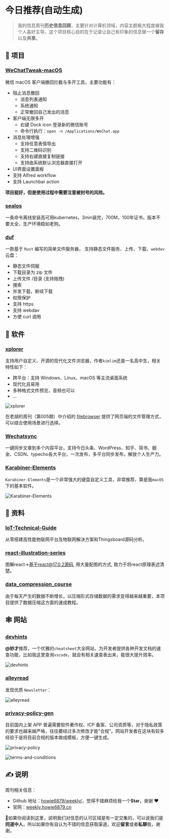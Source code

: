 # 今日推荐(自动生成)

> 我的信息周刊**历史信息回顾**，主要针对计算机领域，内容主题极大程度被我个人喜好主导。这个项目核心目的在于记录让自己有印象的信息做一个**留存**以及**共享**。


## 🎯 项目 

### [WeChatTweak-macOS](https://github.com/Sunnyyoung/WeChatTweak-macOS)

微信 macOS 客户端撤回拦截与多开工具，主要功能有：

- 阻止消息撤回
    - 消息列表通知
    - 系统通知
    - 正常撤回自己发出的消息
- 客户端无限多开
    - 右键 Dock icon 登录新的微信账号
    - 命令行执行：`open -n /Applications/WeChat.app`
- 消息处理增强
    - 支持任意表情导出
    - 支持二维码识别
    - 支持右键直接复制链接
    - 支持由系统默认浏览器直接打开
- UI界面设置面板
- 支持 Alfred workflow
- 支持 Launchbar action

**项目挺好，但是使用过程中需要注意被封号的风险。** 

### [sealos](https://github.com/fanux/sealos)

一条命令离线安装高可用kubernetes，3min装完，700M，100年证书，版本不要太全，生产环境稳如老狗。 

### [duf](https://github.com/sigoden/duf)

一款基于 `Rust` 编写的简单文件服务器， 支持静态文件服务、上传、下载、`webdav` 云盘：

- 静态文件伺服
- 下载目录为 zip 文件
- 上传文件 /目录 (支持拖拽)
- 搜索
- 并发下载，断续下载
- 权限保护
- 支持 https
- 支持 webdav
- 方便 curl 调用 

## 🤖 软件 

### [xplorer](https://github.com/kimlimjustin/xplorer)

支持用户自定义、开源的现代化文件浏览器，作者`kimlim`还是一名高中生，相关特性如下：

- 跨平台：支持 Windows、Linux、macOS 等主流桌面系统
- 现代化且易用
- 多种格式文件预览，音频也可以
- ...

![xplorer](https://img.turingark.com/uPic/iLpUeJ.jpg)

在老胡的周刊（第005期）中介绍的 [filebrowser](https://github.com/filebrowser/filebrowser) 提供了网页端的文件管理方式，可以结合使用场景进行选择。 

### [Wechatsync](https://github.com/wechatsync/Wechatsync)

一键同步文章到多个内容平台，支持今日头条、WordPress、知乎、简书、掘金、CSDN、typecho各大平台，一次发布，多平台同步发布，解放个人生产力。 

### [Karabiner-Elements](https://github.com/pqrs-org/Karabiner-Elements)

`Karabiner-Elements`是一个非常强大的键盘自定义工具，非常推荐，算是我`macOS`下的基本软件。

![Karabiner-Elements](https://img.turingark.com/uPic/T3Y4AL.png) 

## 👀 资料 

### [IoT-Technical-Guide](https://github.com/IoT-Technology/IOT-Technical-Guide)

从零搭建高性能物联网平台及物联网解决方案和Thingsboard源码分析。 

### [react-illustration-series](https://github.com/7kms/react-illustration-series)

图解react->基于react@17.0.2源码, 用大量配图的方式, 致力于将react原理表述清楚。 

### [data_compression_course](https://github.com/jermp/data_compression_course)

由于每天产生的数据不断增长，以压缩形式存储数据的需求变得越来越重要，本项目提供了数据压缩这方面的速成教程。 

## 🕸 网站 

### [devhints](https://www.f2er.com/tool/B5XO1oDY)

**@妙才**推荐，一个优雅的`cheatsheet`大全网站，为开发者提供各种开发文档的速查功能，比如我这里查询`vscode`，就会有相关速查表出来，能很大提升效率。

![devhints](https://img.turingark.com/uPic/Wl8r0C.png) 

### [alleyread](https://alleyread.com/)

发现优质 `Newsletter`：

![alleyread](https://images-1252557999.file.myqcloud.com/uPic/alleyread.jpg) 

### [privacy-policy-gen](https://toolbox.yolo.blue/#/privacy-policy)

目前国内上架 APP 普遍需要软件著作权、ICP 备案、公司资质等，对于隐私政策的要求也越来越严格，往往要经过多次修改才能“合规”。网站开发者在这块有较多经验于是将目前合规的版本做成模板，方便一键生成。

![privacy-policy](https://img.turingark.com/uPic/U5XxZE.png)

![terms-and-conditions](https://img.turingark.com/uPic/jH8Xyz.png) 

## ✍️ 说明

周刊相关信息：

- Github 地址：[howie6879/weekly/](https://github.com/howie6879/weekly/)，觉得不错麻烦给我一个**Star**，谢谢 ❤️
- 官网：[weekly.howie6879.cn](https://weekly.howie6879.cn/)

🙌如果你阅读到这里，说明我们对信息的认可区域是有一定交集的，可以说我们是**同道中人**，所以如果你有自认为不错的信息获取渠道，欢迎**留言**或者**私聊**我，谢谢。
